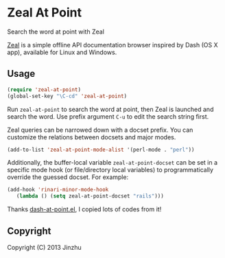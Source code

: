 # Zeal At Point

Search the word at point with Zeal

[Zeal](http://zealdocs.org/) is a simple offline API documentation browser inspired by Dash (OS X app), available for Linux and Windows.

## Usage

```lisp
(require 'zeal-at-point)
(global-set-key "\C-cd" 'zeal-at-point)
```

Run `zeal-at-point` to search the word at point, then Zeal is launched and search the word.
Use prefix argument `C-u` to edit the search string first.

Zeal queries can be narrowed down with a docset prefix. You can customize the relations between docsets and major modes.

```lisp
(add-to-list 'zeal-at-point-mode-alist '(perl-mode . "perl"))
```

Additionally, the buffer-local variable `zeal-at-point-docset` can be set in a specific mode hook (or file/directory local variables) to programmatically override the guessed docset. For example:

```lisp
(add-hook 'rinari-minor-mode-hook
   (lambda () (setq zeal-at-point-docset "rails")))
```

Thanks [dash-at-point.el](https://github.com/stanaka/dash-at-point), I copied lots of codes from it!

## Copyright

Copyright (C) 2013 Jinzhu
